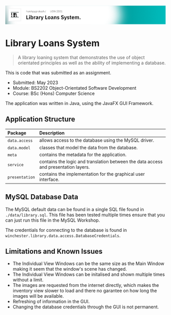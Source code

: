 ![Banner](banner.png)

# Library Loans System

> A library loaning system that demonstrates the use of object orientated principles as well as the ability of implementing a database.

This is code that was submitted as an assignment.

* Submitted: May 2023
* Module: BS2202 Object-Orientated Software Development
* Course: BSc (Hons) Computer Science

The application was written in Java, using the JavaFX GUI Framework.

## Application Structure

|Package|Description|
|:------|:----------|
|`data.access`| allows access to the database using the MySQL driver. |
|`data.model`| classes that model the data from the database. |
|`meta`| contains the metadata for the application. |
|`service` | contains the logic and translation between the data access and presentation layers. |
|`presentation` | contains the implementation for the graphical user interface. |

## MySQL Database Data

The MySQL default data can be found in a single SQL file found in `./data/library.sql`. This file has been tested multiple times ensure that you can just run this file in the MySQL Workshop.

The credentials for connecting to the database is found in `winchester.library.data.access.DatabaseCredentials`.

## Limitations and Known Issues

* The Individual View Windows can be the same size as the Main Window making it seem that the window's scene has changed.
* The Individual View Windows can be initalised and shown multiple times without a limit.
* The images are requested from the internet directly, which makes the inventory view slower to load and there no garantee on how long the images will be available.
* Refreshing of information in the GUI.
* Changing the database credentials through the GUI is not permanent.
